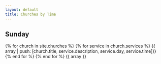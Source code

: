```yaml
---
layout: default
title: Churches by Time
---
```

## Sunday
{% for church in site.churches %}
{% for service in church.services %}
{{ array | push: [church.title, service.description, service.day, service.time]}}
{% end for %}
{% end for %}
{{ array }}